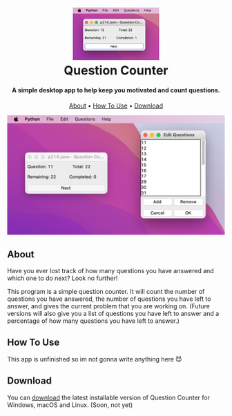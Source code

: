 <h1 align="center">
  <br>
  <a href="https://question-counter.zanderp25.com/"><img src="https://raw.githubusercontent.com/zanderp25/question-counter/master/img/screenshot.png" alt="Question Counter" width="200"></a>
  <br>
    Question Counter
  <br>
</h1>

<h4 align="center">A simple desktop app to help keep you motivated and count  questions.</h4>

<p align="center">
  <a href="#about">About</a> •
  <a href="#how-to-use">How To Use</a> •
  <a href="#download">Download</a>
</p>

![screenshot](https://raw.githubusercontent.com/zanderp25/question-counter/master/img/screenshot_large.png)

## About

Have you ever lost track of how many questions you have answered and which one to do next? Look no further!

This program is a simple question counter. It will count the number of questions you have answered, the number of questions you have left to answer, and gives the current problem that you are working on. (Future versions will also give you a list of questions you have left to answer and a percentage of how many questions you have left to answer.)

## How To Use

This app is unfinished so im not gonna write anything here 😈

## Download

You can [download](https://github.com/zanderp25/question-counter/releases/) the latest installable version of Question Counter for Windows, macOS and Linux. (Soon, not yet)
